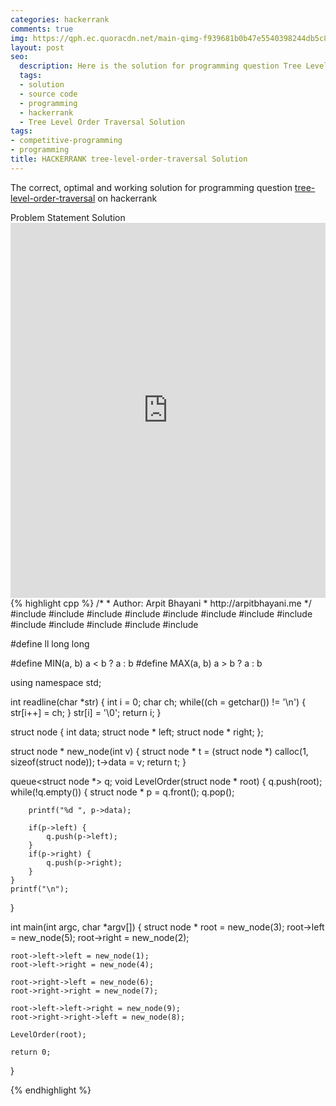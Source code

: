 ```yaml
---
categories: hackerrank
comments: true
img: https://qph.ec.quoracdn.net/main-qimg-f939681b0b47e5540398244db5c8966f?convert_to_webp=true
layout: post
seo:
  description: Here is the solution for programming question Tree Level Order Traversal on hackerrank
  tags:
  - solution
  - source code
  - programming
  - hackerrank
  - Tree Level Order Traversal Solution
tags:
- competitive-programming
- programming
title: HACKERRANK tree-level-order-traversal Solution
---
```

The correct, optimal and working solution for programming question [tree-level-order-traversal](https://www.hackerrank.com/challenges/tree-level-order-traversal) on hackerrank

<div class="ui secondary pointing large menu">
  <a class="grey item" data-tab="problem-statement">
    Problem Statement
  </a>
  <a class="active item grey" data-tab="solution">
    Solution
  </a>
</div>
<div class="ui bottom attached tab" data-tab="problem-statement">
    <iframe src="https://www.hackerrank.com/challenges/tree-level-order-traversal" width="100%" height="600px" style="overflow: scroll; border: none;"></iframe>
</div>
<div class="ui bottom attached active tab" data-tab="solution">
{% highlight cpp %}
/*
 *  Author: Arpit Bhayani
 *  http://arpitbhayani.me
 */
#include <cmath>
#include <cstdio>
#include <cstdlib>
#include <climits>
#include <deque>
#include <iostream>
#include <list>
#include <limits>
#include <map>
#include <queue>
#include <set>
#include <stack>
#include <vector>

#define ll long long

#define MIN(a, b) a < b ? a : b
#define MAX(a, b) a > b ? a : b

using namespace std;

int readline(char *str) {
    int i = 0;
    char ch;
    while((ch = getchar()) != '\n') {
        str[i++] = ch;
    }
    str[i] = '\0';
    return i;
}

struct node {
    int data;
    struct node * left;
    struct node * right;
};

struct node * new_node(int v) {
    struct node * t = (struct node *) calloc(1, sizeof(struct node));
    t->data = v;
    return t;
}

queue<struct node *> q;
void LevelOrder(struct node * root) {
    q.push(root);
    while(!q.empty()) {
        struct node * p = q.front();
        q.pop();

        printf("%d ", p->data);

        if(p->left) {
            q.push(p->left);
        }
        if(p->right) {
            q.push(p->right);
        }
    }
    printf("\n");
}

int main(int argc, char *argv[]) {
    struct node * root = new_node(3);
    root->left = new_node(5);
    root->right = new_node(2);

    root->left->left = new_node(1);
    root->left->right = new_node(4);

    root->right->left = new_node(6);
    root->right->right = new_node(7);

    root->left->left->right = new_node(9);
    root->right->right->left = new_node(8);

    LevelOrder(root);

    return 0;
}

{% endhighlight %}
</div>
